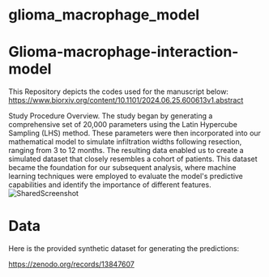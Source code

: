 # glioma_macrophage_model
# Glioma-macrophage-interaction-model

This Repository depicts the codes used for the manuscript below:
https://www.biorxiv.org/content/10.1101/2024.06.25.600613v1.abstract


Study Procedure Overview. The study began by generating a comprehensive set of 20,000 parameters using the Latin Hypercube Sampling (LHS) method. These parameters were then incorporated into our mathematical model to simulate infiltration widths following resection, ranging from 3 to 12 months. The resulting data enabled us to create a simulated dataset that closely resembles a cohort of patients. This dataset became the foundation for our subsequent analysis, where machine learning techniques were employed to evaluate the model's predictive capabilities and identify the importance of different features.
![SharedScreenshot](https://github.com/user-attachments/assets/2fdbd38e-e098-45a8-b29f-615027ba68f1)

# Data

Here is the provided synthetic dataset for generating the predictions:

https://zenodo.org/records/13847607
